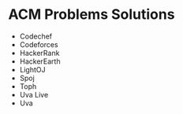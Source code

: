 # ACM Problems Solutions

- Codechef
- Codeforces
- HackerRank
- HackerEarth
- LightOJ
- Spoj
- Toph
- Uva Live
- Uva
